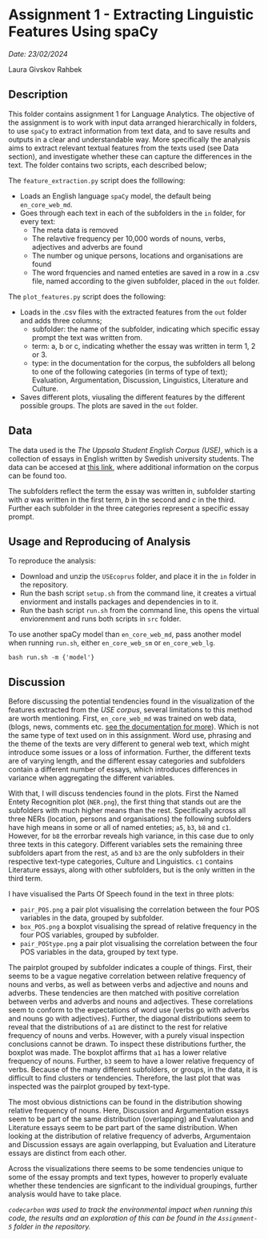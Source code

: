 # Assignment 1 - Extracting Linguistic Features Using spaCy

*Date: 23/02/2024*

Laura Givskov Rahbek 

## Description 

This folder contains assignment 1 for Language Analytics. The objective of the assignment is to work with input data arranged hierarchically in folders, to use ```spaCy``` to extract information from text data, and to save results and outputs in a clear and understandable way. More specifically the analysis aims to extract relevant textual features from the texts used (see Data section), and investigate whether these can capture the differences in the text. The folder contains two scripts, each described below; 

The ```feature_extraction.py``` script does the folllowing: 

- Loads an English language ```spaCy``` model, the default being ```en_core_web_md```. 
- Goes through each text in each of the subfolders in the ```in``` folder, for every text: 
  - The meta data is removed 
  - The relavtive frequency per 10,000 words of nouns, verbs, adjectives and adverbs are found 
  - The number og unique persons, locations and organisations are found
  - The word frquencies and named enteties are saved in a row in a .csv file, named according to the given subfolder, placed in the ```out``` folder. 

The ```plot_features.py``` script does the following: 
- Loads in the .csv files with the extracted features from the ```out``` folder and adds three columns; 
  - subfolder: the name of the subfolder, indicating which specific essay prompt the text was written from. 
  - term: a, b or c, indicating whether the essay was written in term 1, 2 or 3. 
  - type: in the documentation for the corpus, the subfolders all belong to one of the following categories (in terms of type of text); Evaluation, Argumentation, Discussion, Linguistics, Literature and Culture. 
- Saves different plots, viusaling the different features by the different possible groups. The plots are saved in the ```out``` folder.
 
## Data

The data used is the *The Uppsala Student English Corpus (USE)*, which is a collection of essays in English written by Swedish university students. The data can be accesed at [this link](https://ota.bodleian.ox.ac.uk/repository/xmlui/handle/20.500.12024/2457), where additional information on the corpus can be found too. 

The subfolders reflect the term the essay was written in, subfolder starting with *a* was written in the first term, *b* in the second and *c* in the third. Further each subfolder in the three categories represent a specific essay prompt. 

## Usage and Reproducing of Analysis

To reproduce the analysis: 
- Download and unzip the ```USEcoprus``` folder, and place it in the ```in``` folder in the repository. 
- Run the bash script ```setup.sh``` from the command line, it creates a virtual enviorment and installs packages and dependencies in to it. 
- Run the bash script ```run.sh``` from the command line, this opens the virtual enviorenment and runs both scripts in ```src``` folder. 

To use another spaCy model than ```en_core_web_md```, pass another model when running ```run.sh```, either ```en_core_web_sm``` or ```en_core_web_lg```. 

  ```
  bash run.sh -m {'model'} 
  ```

## Discussion 

Before discussing the potential tendencies found in the visualization of the features extracted from the *USE corpus*, several limitations to this method are worth mentioning. First, ```en_core_web_md``` was trained on web data, (blogs, news, comments etc. [see the documentation for more](https://github.com/explosion/spacy-models)). Which is not the same type of text used on in this assignment. Word use, phrasing and the theme of the texts are very different to general web text, which might introduce some issues or a loss of information. Further, the different texts are of varying length, and the different essay categories and subfolders contain a different number of essays, which introduces differences in variance when aggregating the different variables. 

With that, I will discuss tendencies found in the plots. First the Named Entety Recognition plot (```NER.png```), the first thing that stands out are the subfolders with much higher means than the rest. Specifically across all three NERs (location, persons and organisations) the following subfolders have high means in some or all of named enteties; ```a5```, ```b3```, ```b8``` and ```c1```.  However, for ```b8``` the errorbar reveals high variance, in this case due to only three texts in this category. Different variables sets the remaining three subfolders apart from the rest, ```a5``` and ```b3``` are the only subfolders in their respective text-type categories, Culture and Linguistics. ```c1``` contains Literature essays, along with other subfolders, but is the only written in the third term. 

I have visualised the Parts Of Speech found in the text in three plots:
- ```pair_POS.png``` a pair plot visualising the correlation between the four POS variables in the data, grouped by subfolder.
- ```box_POS.png``` a boxplot visualising the spread of relative frequency in the four POS variables, grouped by subfolder.
- ```pair_POStype.png``` a pair plot visualising the correlation between the four POS variables in the data, grouped by text type. 

The pairplot grouped by subfolder indicates a couple of things. First, their seems to be a vague negative correlation between relative frequency of nouns and verbs, as well as between verbs and adjective and nouns and adverbs. These tendencies are then matched with positive correlation between verbs and adverbs and nouns and adjectives. These correlations seem to conform to the expectations of word use (verbs go with adverbs and nouns go with adjectives). Further, the diagonal distributions seem to reveal that the distributions of ```a1``` are distinct to the rest for relative frequency of nouns and verbs. However, with a purely visual inspection conclusions cannot be drawn. To inspect these distributions further, the boxplot was made. The boxplot affirms that ```a1``` has a lower relative frequency of nouns. Further, ```b3``` seem to have a lower relative frequency of verbs. Because of the many different subfolders, or groups, in the data, it is difficult to find clusters or tendencies. Therefore, the last plot that was inspected was the pairplot grouped by text-type. 

The most obvious distnictions can be found in the distribution showing relative frequency of nouns. Here, Discussion and Argumentation essays seem to be part of the same distribution (overlapping) and Evalutation and Literature essays seem to be part part of the same distribution. When looking at the distribution of relative frequency of adverbs, Argumentaion and Discussion essays are again overlapping, but Evaluation and Literature essays are distinct from each other. 

Across the visualizations there seems to be some tendencies unique to some of the essay prompts and text types, however to properly evaluate whether these tendencies are signficant to the individual groupings, further analysis would have to take place. 

*```codecarbon``` was used to track the environmental impact when running this code, the results and an exploration of this can be found in the ```Assignment-5``` folder in the repository.*
